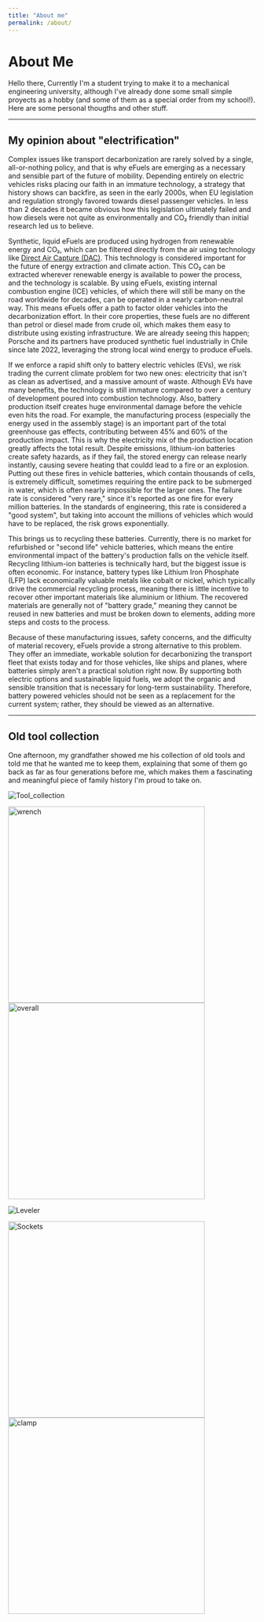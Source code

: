 ```yaml
---
title: "About me"
permalink: /about/
---
```


# About Me
Hello there,
Currently I'm a student trying to make it to a mechanical engineering university, although I've already done some small simple proyects as a hobby (and some of them as a special order from my school!). Here are some personal thougths and other stuff.

---

## My opinion about "electrification"
Complex issues like transport decarbonization are rarely solved by a single, all-or-nothing policy, and that is why eFuels are emerging as a necessary and sensible part of the future of mobility. Depending entirely on electric vehicles risks placing our faith in an immature technology, a strategy that history shows can backfire, as seen in the early 2000s, when EU legislation and regulation strongly favored towards diesel passenger vehicles. In less than 2 decades it became obvious how this legislation ultimately failed and how diesels were not quite as environmentally and CO₂ friendly than initial research led us to believe.

Synthetic, liquid eFuels are produced using hydrogen from renewable energy and CO₂, which can be filtered directly from the air using technology like <a href="https://newsroom.porsche.com/en/2023/sustainability/porsche-direct-air-capture-iaa-fighting-climate-change-with-important-new-technology-33646.html" target="_blank" rel="noopener noreferrer">Direct Air Capture (DAC)</a>. This technology is considered important for the future of energy extraction and climate action. This CO₂ can be extracted wherever renewable energy is available to power the process, and the technology is scalable. By using eFuels, existing internal combustion engine (ICE) vehicles, of which there will still be many on the road worldwide for decades, can be operated in a nearly carbon-neutral way. This means eFuels offer a path to factor older vehicles into the decarbonization effort. In their core properties, these fuels are no different than petrol or diesel made from crude oil, which makes them easy to distribute using existing infrastructure. We are already seeing this happen; Porsche and its partners have produced synthetic fuel industrially in Chile since late 2022, leveraging the strong local wind energy to produce eFuels.

If we enforce a rapid shift only to battery electric vehicles (EVs), we risk trading the current climate problem for two new ones: electricity that isn't as clean as advertised, and a massive amount of waste. Although EVs have many benefits, the technology is still immature compared to over a century of development poured into combustion technology. Also, battery production itself creates huge environmental damage before the vehicle even hits the road. For example, the manufacturing process (especially the energy used in the assembly stage) is an important part of the total greenhouse gas effects, contributing between 45% and 60% of the production impact. This is why the electricity mix of the production location greatly affects the total result. Despite emissions, lithium-ion batteries create safety hazards, as if they fail, the stored energy can release nearly instantly, causing severe heating that couldd lead to a fire or an explosion. Putting out these fires in vehicle batteries, which contain thousands of cells, is extremely difficult, sometimes requiring the entire pack to be submerged in water, which is often nearly impossible for the larger ones. The failure rate is considered "very rare," since it's reported as one fire for every million batteries. In the standards of engineering, this rate is considered a "good system", but taking into account the millions of vehicles which would have to be replaced, the risk grows exponentially.

This brings us to recycling these batteries. Currently, there is no market for refurbished or "second life" vehicle batteries, which means the entire environmental impact of the battery's production falls on the vehicle itself. Recycling lithium-ion batteries is technically hard, but the biggest issue is often economic. For instance, battery types like Lithium Iron Phosphate (LFP) lack economically valuable metals like cobalt or nickel, which typically drive the commercial recycling process, meaning there is little incentive to recover other important materials like aluminium or lithium. The recovered materials are generally not of "battery grade," meaning they cannot be reused in new batteries and must be broken down to elements, adding more steps and costs to the process. 

Because of these manufacturing issues, safety concerns, and the difficulty of material recovery, eFuels provide a strong alternative to this problem. They offer an immediate, workable solution for decarbonizing the transport fleet that exists today and for those vehicles, like ships and planes, where batteries simply aren't a practical solution right now. By supporting both electric options and sustainable liquid fuels, we adopt the organic and sensible transition that is necessary for long-term sustainability. Therefore, battery powered vehicles should not be seen as a replacement for the current system; rather, they should be viewed as an alternative.

---

## Old tool collection
One afternoon, my grandfather showed me his collection of old tools and told me that he wanted me to keep them, explaining that some of them go back as far as four generations before me, which makes them a fascinating and meaningful piece of family history I'm proud to take on.

![Tool_collection](../assets/other/Tools6.jpg)

<img src="../assets/other/Tools1.jpg" alt="wrench" width="400"> <img src="../assets/other/Tools2.jpg" alt="overall" width="400">

![Leveler](../assets/other/Tools4.jpg)

<img src="../assets/other/Tools5.jpg" alt="Sockets" width="400"> <img src="../assets/other/Tools3.jpg" alt="clamp" width="400">
